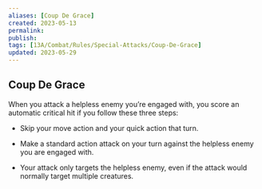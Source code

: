 ```yaml
---
aliases: [Coup De Grace]
created: 2023-05-13
permalink: 
publish: 
tags: [13A/Combat/Rules/Special-Attacks/Coup-De-Grace]
updated: 2023-05-29
---
```


## Coup De Grace

When you attack a helpless enemy you’re engaged with, you score an automatic critical hit if you follow these three steps:

- Skip your move action and your quick action that turn.

- Make a standard action attack on your turn against the helpless enemy you are engaged with.

- Your attack only targets the helpless enemy, even if the attack would normally target multiple creatures.